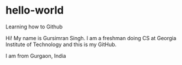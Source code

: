 # hello-world
Learning how to Github

Hi! My name is Gursimran Singh. I am a freshman doing CS at Georgia Institute of Technology and this is my GitHub. 

I am from Gurgaon, India
